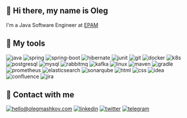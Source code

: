 ## 👋 Hi there, my name is Oleg
I'm a Java Software Engineer at [EPAM](https://www.epam.com)

## 🔭 My tools
![java](https://img.shields.io/badge/Java-ED8B00?style=for-the-badge&logo=openjdk&logoColor=black)
![spring](https://img.shields.io/badge/Spring-6DB33F?style=for-the-badge&logo=spring&logoColor=white)
![spring-boot](https://img.shields.io/badge/Spring%20Boot-6DB33F?style=for-the-badge&logo=spring-boot&logoColor=white)
![hibernate](https://img.shields.io/badge/Hibernate-59666C?style=for-the-badge&logo=hibernate&logoColor=white)
![junit](https://img.shields.io/badge/JUnit5-25A162?style=for-the-badge&logo=junit5&logoColor=white)
![git](https://img.shields.io/badge/Git-E34F26?style=for-the-badge&logo=git&logoColor=white)
![docker](https://img.shields.io/badge/Docker-2496ED?style=for-the-badge&logo=docker&logoColor=white)
![k8s](https://img.shields.io/badge/Kubernetes-326DE6?style=for-the-badge&logo=kubernetes&logoColor=white)
![postgresql](https://img.shields.io/badge/PostgreSQL-316192?style=for-the-badge&logo=postgresql&logoColor=white)
![mysql](https://img.shields.io/badge/MySQL-00000F?style=for-the-badge&logo=mysql&logoColor=white)
![rabbitmq](https://img.shields.io/badge/RabbitMQ-FF6600?style=for-the-badge&logo=rabbitmq&logoColor=white)
![kafka](https://img.shields.io/badge/kafka-000000?&style=for-the-badge&logo=apache-kafka&logoColor=white)
![linux](https://img.shields.io/badge/Linux-E34F26?style=for-the-badge&logo=linux&logoColor=black)
![maven](https://img.shields.io/badge/Maven-C71A36?style=for-the-badge&logo=apache-maven&logoColor=white)
![gradle](https://img.shields.io/badge/Gradle-02303A?style=for-the-badge&logo=gradle&logoColor=white)
![prometheus](https://img.shields.io/badge/prometheus-E6522C?&style=for-the-badge&logo=prometheus&logoColor=white)
![elasticsearch](https://img.shields.io/badge/ElasticSearch-005571?style=for-the-badge&logo=elasticsearch&logoColor=white)
![sonarqube](https://img.shields.io/badge/SonarQube-4E9BCD?&style=for-the-badge&logo=sonarqube&logoColor=white)
![html](https://img.shields.io/badge/html-E34F26?&style=for-the-badge&logo=html5&logoColor=white)
![css](https://img.shields.io/badge/CSS3-1572B6?style=for-the-badge&logo=css3&logoColor=white)
![idea](https://img.shields.io/badge/IntelliJ%20IDEA-000000?style=for-the-badge&logo=intellij-idea&logoColor=white)
![confluence](https://img.shields.io/badge/Confluence-172B4D?style=for-the-badge&logo=confluence&logoColor=white)
![jira](https://img.shields.io/badge/Jira-0052CC?style=for-the-badge&logo=jira&logoColor=white)
<!--
Mockito
REST API
gRPC
Microservice Architecture
Clean code
-->

## 🤝 Contact with me
[![hello@olegmashkov.com](https://img.shields.io/badge/hello@olegmashkov.com-E62B1E.svg?&style=for-the-badge&logo=mail.ru&logoColor=white)](mailto:hello@olegmashkov.com)
[![linkedin](https://img.shields.io/badge/LinkedIn-0077B5?style=for-the-badge&logo=linkedin&logoColor=white)](https://www.linkedin.com/in/oleg-mashkov-12b759236)
[![twitter](https://img.shields.io/badge/Twitter-1DA1F2?style=for-the-badge&logo=twitter&logoColor=white)](https://twitter.com/olegxmashkov)
[![telegram](https://img.shields.io/badge/Telegram-2CA5E0?style=for-the-badge&logo=telegram&logoColor=white)](https://t.me/olegxmashkov)
<!---
olxma/olxma is a ✨ special ✨ repository because its `README.md` (this file) appears on your GitHub profile.
You can click the Preview link to take a look at your changes.
--->
